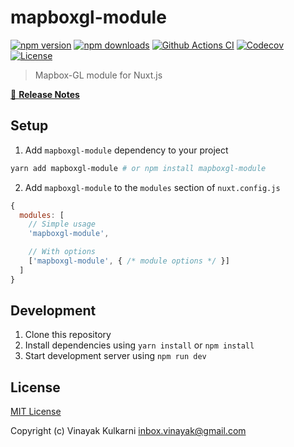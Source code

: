# mapboxgl-module

[![npm version][npm-version-src]][npm-version-href]
[![npm downloads][npm-downloads-src]][npm-downloads-href]
[![Github Actions CI][github-actions-ci-src]][github-actions-ci-href]
[![Codecov][codecov-src]][codecov-href]
[![License][license-src]][license-href]

> Mapbox-GL module for Nuxt.js

[📖 **Release Notes**](./CHANGELOG.md)

## Setup

1. Add `mapboxgl-module` dependency to your project

```bash
yarn add mapboxgl-module # or npm install mapboxgl-module
```

2. Add `mapboxgl-module` to the `modules` section of `nuxt.config.js`

```js
{
  modules: [
    // Simple usage
    'mapboxgl-module',

    // With options
    ['mapboxgl-module', { /* module options */ }]
  ]
}
```

## Development

1. Clone this repository
2. Install dependencies using `yarn install` or `npm install`
3. Start development server using `npm run dev`

## License

[MIT License](./LICENSE)

Copyright (c) Vinayak Kulkarni <inbox.vinayak@gmail.com>

<!-- Badges -->
[npm-version-src]: https://img.shields.io/npm/v/mapboxgl-module/latest.svg
[npm-version-href]: https://npmjs.com/package/mapboxgl-module

[npm-downloads-src]: https://img.shields.io/npm/dt/mapboxgl-module.svg
[npm-downloads-href]: https://npmjs.com/package/mapboxgl-module

[github-actions-ci-src]: https://github.com/vinayakkulkarni/mapboxgl-module/workflows/ci/badge.svg
[github-actions-ci-href]: https://github.com/vinayakkulkarni/mapboxgl-module/actions?query=workflow%3Aci

[codecov-src]: https://img.shields.io/codecov/c/github/vinayakkulkarni/mapboxgl-module.svg
[codecov-href]: https://codecov.io/gh/vinayakkulkarni/mapboxgl-module

[license-src]: https://img.shields.io/npm/l/mapboxgl-module.svg
[license-href]: https://npmjs.com/package/mapboxgl-module
